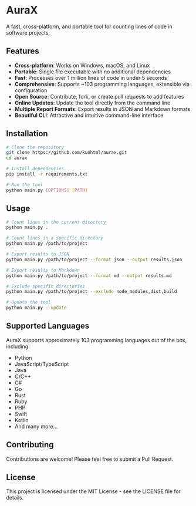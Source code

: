 # AuraX

A fast, cross-platform, and portable tool for counting lines of code in software projects.

## Features

- **Cross-platform**: Works on Windows, macOS, and Linux
- **Portable**: Single file executable with no additional dependencies
- **Fast**: Processes over 1 million lines of code in under 5 seconds
- **Comprehensive**: Supports ~103 programming languages, extensible via configuration
- **Open Source**: Contribute, fork, or create pull requests to add features
- **Online Updates**: Update the tool directly from the command line
- **Multiple Report Formats**: Export results in JSON and Markdown formats
- **Beautiful CLI**: Attractive and intuitive command-line interface

## Installation

```bash
# Clone the repository
git clone https://github.com/kunhtml/aurax.git
cd aurax

# Install dependencies
pip install -r requirements.txt

# Run the tool
python main.py [OPTIONS] [PATH]
```

## Usage

```bash
# Count lines in the current directory
python main.py .

# Count lines in a specific directory
python main.py /path/to/project

# Export results to JSON
python main.py /path/to/project --format json --output results.json

# Export results to Markdown
python main.py /path/to/project --format md --output results.md

# Exclude specific directories
python main.py /path/to/project --exclude node_modules,dist,build

# Update the tool
python main.py --update
```

## Supported Languages

AuraX supports approximately 103 programming languages out of the box, including:

- Python
- JavaScript/TypeScript
- Java
- C/C++
- C#
- Go
- Rust
- Ruby
- PHP
- Swift
- Kotlin
- And many more...

## Contributing

Contributions are welcome! Please feel free to submit a Pull Request.

## License

This project is licensed under the MIT License - see the LICENSE file for details.
